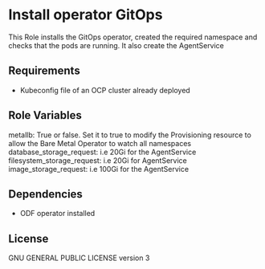 Install operator GitOps
=========

This Role installs the GitOps operator, created the required namespace and checks that the pods are running.
It also create the AgentService


Requirements
------------

* Kubeconfig file of an OCP cluster already deployed

Role Variables
--------------

metallb: True or false. Set it to true to modify the Provisioning resource to allow the Bare Metal Operator to watch all namespaces
database_storage_request: i.e 20Gi for the AgentService
filesystem_storage_request: i.e 20Gi for AgentService
image_storage_request: i.e 100Gi for the AgentService

Dependencies
------------

* ODF operator installed

License
-------

GNU GENERAL PUBLIC LICENSE version 3
